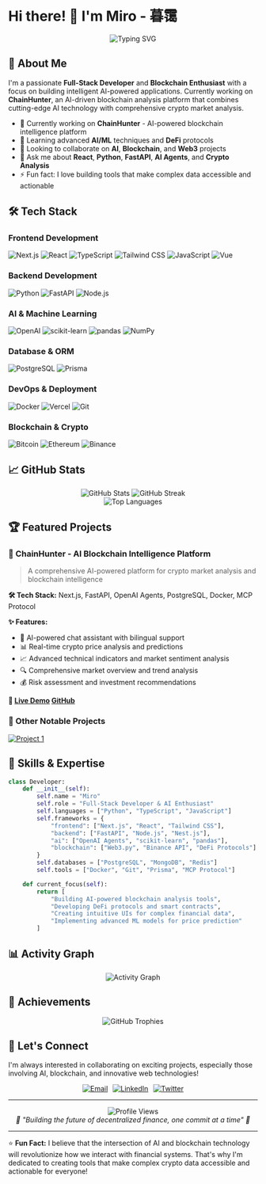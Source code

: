 # Hi there! 👋 I'm Miro - 暮霭

<div align="center">
  <img src="https://readme-typing-svg.demolab.com?font=Fira+Code&size=22&duration=3000&pause=1000&color=3B82F6&center=true&vCenter=true&width=600&lines=Full-Stack+Developer+%26+AI+Enthusiast;Blockchain+%26+Crypto+Analyst;Building+the+Future+of+DeFi" alt="Typing SVG" />
</div>

## 🚀 About Me

I'm a passionate **Full-Stack Developer** and **Blockchain Enthusiast** with a focus on building intelligent AI-powered applications. Currently working on **ChainHunter**, an AI-driven blockchain analysis platform that combines cutting-edge AI technology with comprehensive crypto market analysis.

- 🔭 Currently working on **ChainHunter** - AI-powered blockchain intelligence platform
- 🌱 Learning advanced **AI/ML** techniques and **DeFi** protocols
- 👯 Looking to collaborate on **AI**, **Blockchain**, and **Web3** projects
- 💬 Ask me about **React**, **Python**, **FastAPI**, **AI Agents**, and **Crypto Analysis**
- ⚡ Fun fact: I love building tools that make complex data accessible and actionable

## 🛠️ Tech Stack


### Frontend Development

![Next.js](https://img.shields.io/badge/Next.js-000000?style=for-the-badge&logo=nextdotjs&logoColor=white)
![React](https://img.shields.io/badge/React-20232A?style=for-the-badge&logo=react&logoColor=61DAFB)
![TypeScript](https://img.shields.io/badge/TypeScript-007ACC?style=for-the-badge&logo=typescript&logoColor=white)
![Tailwind CSS](https://img.shields.io/badge/Tailwind_CSS-38B2AC?style=for-the-badge&logo=tailwind-css&logoColor=white)
![JavaScript](https://img.shields.io/badge/JavaScript-F7DF1E?style=for-the-badge&logo=javascript&logoColor=black)
![Vue](https://img.shields.io/badge/vue-4FC08D?style=for-the-badge&logo=vue.js&logoColor=black)

### Backend Development

![Python](https://img.shields.io/badge/Python-3776AB?style=for-the-badge&logo=python&logoColor=white)
![FastAPI](https://img.shields.io/badge/FastAPI-009688?style=for-the-badge&logo=fastapi&logoColor=white)
![Node.js](https://img.shields.io/badge/Node.js-43853D?style=for-the-badge&logo=node.js&logoColor=white)

### AI & Machine Learning

![OpenAI](https://img.shields.io/badge/OpenAI-412991?style=for-the-badge&logo=openai&logoColor=white)
![scikit-learn](https://img.shields.io/badge/scikit--learn-F7931E?style=for-the-badge&logo=scikit-learn&logoColor=white)
![pandas](https://img.shields.io/badge/pandas-150458?style=for-the-badge&logo=pandas&logoColor=white)
![NumPy](https://img.shields.io/badge/NumPy-013243?style=for-the-badge&logo=numpy&logoColor=white)

### Database & ORM

![PostgreSQL](https://img.shields.io/badge/PostgreSQL-316192?style=for-the-badge&logo=postgresql&logoColor=white)
![Prisma](https://img.shields.io/badge/Prisma-2D3748?style=for-the-badge&logo=prisma&logoColor=white)

### DevOps & Deployment

![Docker](https://img.shields.io/badge/Docker-2496ED?style=for-the-badge&logo=docker&logoColor=white)
![Vercel](https://img.shields.io/badge/Vercel-000000?style=for-the-badge&logo=vercel&logoColor=white)
![Git](https://img.shields.io/badge/Git-F05032?style=for-the-badge&logo=git&logoColor=white)

### Blockchain & Crypto

![Bitcoin](https://img.shields.io/badge/Bitcoin-F7931A?style=for-the-badge&logo=bitcoin&logoColor=white)
![Ethereum](https://img.shields.io/badge/Ethereum-3C3C3D?style=for-the-badge&logo=ethereum&logoColor=white)
![Binance](https://img.shields.io/badge/Binance-F3BA2F?style=for-the-badge&logo=binance&logoColor=black)

## 📈 GitHub Stats

<div align="center">
  <img src="https://github-readme-stats.vercel.app/api?username=mirror29&show_icons=true&theme=tokyonight&hide_border=true" alt="GitHub Stats" />
  <img src="https://github-readme-streak-stats.herokuapp.com/?user=mirror29&theme=tokyonight&hide_border=true" alt="GitHub Streak" />
</div>

<div align="center">
  <img src="https://github-readme-stats.vercel.app/api/top-langs/?username=mirror29&layout=compact&theme=tokyonight&hide_border=true" alt="Top Languages" />
</div>

## 🏆 Featured Projects

### 🤖 ChainHunter - AI Blockchain Intelligence Platform

> A comprehensive AI-powered platform for crypto market analysis and blockchain intelligence

**🛠️ Tech Stack:** Next.js, FastAPI, OpenAI Agents, PostgreSQL, Docker, MCP Protocol

**✨ Features:**

- 🤖 AI-powered chat assistant with bilingual support
- 📊 Real-time crypto price analysis and predictions
- 📈 Advanced technical indicators and market sentiment analysis
- 🔍 Comprehensive market overview and trend analysis
- 💰 Risk assessment and investment recommendations

**🔗 [Live Demo](https://chain-hunter.vercel.app/) [GitHub](https://github.com/mirror29)**

### 🚀 Other Notable Projects

<div>
  <a href="https://github.com/mirror29/wangEditor-formula">
    <img src="https://github-readme-stats.vercel.app/api/pin/?username=mirror29&repo=wangEditor-formula&theme=tokyonight&hide_border=true" alt="Project 1" />
  </a>
</div>

## 🌟 Skills & Expertise

```python
class Developer:
    def __init__(self):
        self.name = "Miro"
        self.role = "Full-Stack Developer & AI Enthusiast"
        self.languages = ["Python", "TypeScript", "JavaScript"]
        self.frameworks = {
            "frontend": ["Next.js", "React", "Tailwind CSS"],
            "backend": ["FastAPI", "Node.js", "Nest.js"],
            "ai": ["OpenAI Agents", "scikit-learn", "pandas"],
            "blockchain": ["Web3.py", "Binance API", "DeFi Protocols"]
        }
        self.databases = ["PostgreSQL", "MongoDB", "Redis"]
        self.tools = ["Docker", "Git", "Prisma", "MCP Protocol"]

    def current_focus(self):
        return [
            "Building AI-powered blockchain analysis tools",
            "Developing DeFi protocols and smart contracts",
            "Creating intuitive UIs for complex financial data",
            "Implementing advanced ML models for price prediction"
        ]
```

## 📊 Activity Graph

<div align="center">
  <img src="https://github-readme-activity-graph.vercel.app/graph?username=mirror29&theme=tokyo-night&hide_border=true&area=true" alt="Activity Graph" />
</div>

## 🏅 Achievements

<div align="center">
  <img src="https://github-profile-trophy.vercel.app/?username=mirror29&theme=tokyonight&no-frame=true&no-bg=true&margin-w=4" alt="GitHub Trophies" />
</div>

## 🤝 Let's Connect

I'm always interested in collaborating on exciting projects, especially those involving AI, blockchain, and innovative web technologies!

<div align="center" style="display: flex; justify-content: center; gap: 10px;">
  <a href="mailto:cma19951230@gmail.com">
    <img src="https://img.shields.io/badge/Email-D14836?style=for-the-badge&logo=gmail&logoColor=white" alt="Email">
  </a>
  <a href="https://www.linkedin.com/in/某-陈-467023301/">
    <img src="https://img.shields.io/badge/LinkedIn-0077B5?style=for-the-badge&logo=linkedin&logoColor=white" alt="LinkedIn">
  </a>
  <a href="https://x.com/miro__cc">
    <img src="https://img.shields.io/badge/Twitter-1DA1F2?style=for-the-badge&logo=twitter&logoColor=white" alt="Twitter">
  </a>
</div>

---

<div align="center">
  <img src="https://komarev.com/ghpvc/?username=mirror29&color=3B82F6&style=for-the-badge" alt="Profile Views" />
</div>

<div align="center">
  <i>💫 "Building the future of decentralized finance, one commit at a time" 💫</i>
</div>

---

⭐ **Fun Fact:** I believe that the intersection of AI and blockchain technology will revolutionize how we interact with financial systems. That's why I'm dedicated to creating tools that make complex crypto data accessible and actionable for everyone!
